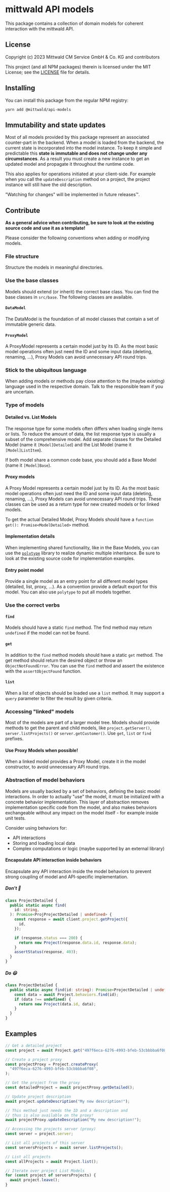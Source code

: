 # mittwald API models

This package contains a collection of domain models for coherent interaction
with the mittwald API.

## License

Copyright (c) 2023 Mittwald CM Service GmbH & Co. KG and contributors

This project (and all NPM packages) therein is licensed under the MIT License;
see the [LICENSE](../../LICENSE) file for details.

## Installing

You can install this package from the regular NPM registry:

```shell
yarn add @mittwald/api-models
```

## Immutability and state updates

Most of all models provided by this package represent an associated counter-part
in the backend. When a model is loaded from the backend, the current state is
incorporated into the model instance. To keep it simple and predictable this
**state is immutable and does not change under any circumstances**. As a result
you must create a new instance to get an updated model and propagate it
throughout the runtime code.

This also applies for operations initiated at your client-side. For example when
you call the `updateDescription` method on a project, the project instance will
still have the old description.

"Watching for changes" will be implemented in future releases™️.

## Contribute

**As a general advice when contributing, be sure to look at the existing source
code and use it as a template!**

Please consider the following conventions when adding or modifying models.

### File structure

Structure the models in meaningful directories.

### Use the base classes

Models should extend (or inherit) the correct base class. You can find the base
classes in `src/base`. The following classes are available.

#### `DataModel`

The DataModel is the foundation of all model classes that contain a set of
immutable generic data.

#### `ProxyModel`

A ProxyModel represents a certain model just by its ID. As the most basic model
operations often just need the ID and some input data (deleting, renaming, ...),
Proxy Models can avoid unnecessary API round trips.

### Stick to the ubiquitous language

When adding models or methods pay close attention to the (maybe existing)
language used in the respective domain. Talk to the responsible team if you are
uncertain.

### Type of models

#### Detailed vs. List Models

The response type for some models often differs when loading single items or
lists. To reduce the amount of data, the list response type is usually a subset
of the comprehensive model. Add separate classes for the Detailed Model (name it
`[Model]Detailed`) and the List Model (name it `[Model]ListItem`).

If both model share a common code base, you should add a Base Model (name it
`[Model]Base`).

#### Proxy models

A Proxy Model represents a certain model just by its ID. As the most basic model
operations often just need the ID and some input data (deleting, renaming, ...),
Proxy Models can avoid unnecessary API round trips. These classes can be used as
a return type for new created models or for linked models.

To get the actual Detailed Model, Proxy Models should have a
`function get(): Promise<ModelDetailed>` method.

#### Implementation details

When implementing shared functionality, like in the Base Models, you can use the
[`polytype`](https://www.npmjs.com/package/polytype) library to realize dynamic
multiple inheritance. Be sure to look at the existing source code for
implementation examples.

#### Entry point model

Provide a single model as an entry point for all different model types
(detailed, list, proxy, ...). As a convention provide a default export for this
model. You can also use `polytype` to put all models together.

### Use the correct verbs

#### `find`

Models should have a static `find` method. The find method may return
`undefined` if the model can not be found.

#### `get`

In addition to the `find` method models should have a static `get` method. The
get method should return the desired object or throw an `ObjectNotFoundError`.
You can use the `find` method and assert the existence with the
`assertObjectFound` function.

#### `list`

When a list of objects should be loaded use a `list` method. It may support a
`query` parameter to filter the result by given criteria.

### Accessing "linked" models

Most of the models are part of a larger model tree. Models should provide
methods to get the parent and child models, like `project.getServer()`,
`server.listProjects()` or `server.getCustomer()`. Use `get`, `list` or `find`
prefixes.

#### Use Proxy Models when possible!

When a linked model provides a Proxy Model, create it in the model constructor,
to avoid unnecessary API round trips.

### Abstraction of model behaviors

Models are usually backed by a set of behaviors, defining the basic model
interactions. In order to actually "use" the model, it must be initialized with
a concrete behavior implementation. This layer of abstraction removes
implementation specific code from the model, and also makes behaviors
exchangeable without any impact on the model itself - for example inside unit
tests.

Consider using behaviors for:

- API interactions
- Storing and loading local data
- Complex computations or logic (maybe supported by an external library)

#### Encapsulate API interaction inside behaviors

Encapsulate any API interaction inside the model behaviors to prevent strong
coupling of model and API-specific implementation.

##### Don't 🥴

```typescript
class ProjectDetailed {
  public static async find(
    id: string,
  ): Promise<ProjProjectDetailed | undefined> {
    const response = await client.project.getProject({
      id,
    });

    if (response.status === 200) {
      return new Project(response.data.id, response.data);
    }
    assertStatus(response, 403);
  }
}
```

##### Do 😃

```typescript
class ProjectDetailed {
  public static async find(id: string): Promise<ProjectDetailed | undefined> {
    const data = await Project.behaviors.find(id);
    if (data !== undefined) {
      return new Project(data.id, data);
    }
  }
}
```

## Examples

```typescript
// Get a detailed project
const project = await Project.get("497f6eca-6276-4993-bfeb-53cbbbba6f08");

// Create a project proxy
const projectProxy = Project.createProxy(
  "497f6eca-6276-4993-bfeb-53cbbbba6f08",
);

// Get the project from the proxy
const detailedProject = await projectProxy.getDetailed();

// Update project description
await project.updateDescription("My new description!");

// This method just needs the ID and a description and
// thus is also available on the proxy!
await projectProxy.updateDescription("My new description!");

// Accessing the projects server (proxy)
const server = project.server;

// List all projects of this server
const serversProjects = await server.listProjects();

// List all projects
const allProjects = await Project.list();

// Iterate over project List Models
for (const project of serversProjects) {
  await project.leave();
}
```
